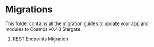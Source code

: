 <!--
order: false
parent:
  order: 6
-->

# Migrations

This folder contains all the migration guides to update your app and modules to Cosmos v0.40 Stargate.

1. [REST Endpoints Migration](./rest.md)
